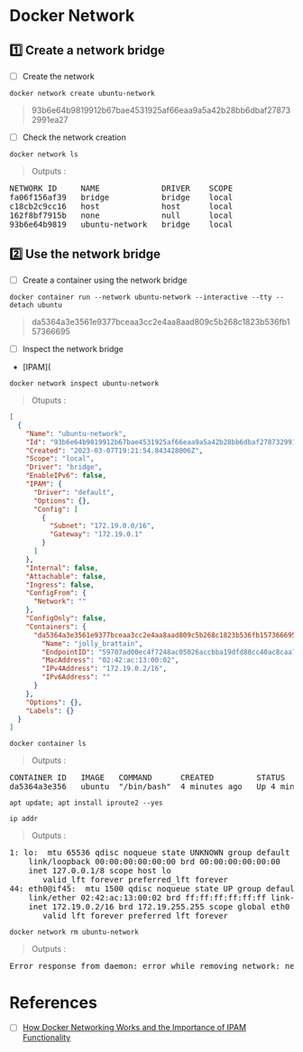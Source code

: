 # Docker Network

## :one: Create a network bridge

- [ ] Create the network

```
docker network create ubuntu-network   
```
> 93b6e64b9819912b67bae4531925af66eaa9a5a42b28bb6dbaf278732991ea27

- [ ] Check the network creation

```
docker network ls
```
> Outputs :
<pre>
NETWORK ID     NAME             DRIVER    SCOPE
fa06f156af39   bridge           bridge    local
c18cb2c9cc16   host             host      local
162f8bf7915b   none             null      local
93b6e64b9819   ubuntu-network   bridge    local
</pre>

## :two: Use the network bridge

- [ ] Create a container using the network bridge

```
docker container run --network ubuntu-network --interactive --tty --detach ubuntu
```
> da5364a3e3561e9377bceaa3cc2e4aa8aad809c5b268c1823b536fb157366695

- [ ] Inspect the network bridge

* [IPAM](

```
docker network inspect ubuntu-network
```
> Otuputs :
```json
[
  {
    "Name": "ubuntu-network",
    "Id": "93b6e64b9819912b67bae4531925af66eaa9a5a42b28bb6dbaf278732991ea27",
    "Created": "2023-03-07T19:21:54.843428006Z",
    "Scope": "local",
    "Driver": "bridge",
    "EnableIPv6": false,
    "IPAM": {
      "Driver": "default",
      "Options": {},
      "Config": [
        {
          "Subnet": "172.19.0.0/16",
          "Gateway": "172.19.0.1"
        }
      ]
    },
    "Internal": false,
    "Attachable": false,
    "Ingress": false,
    "ConfigFrom": {
      "Network": ""
    },
    "ConfigOnly": false,
    "Containers": {
      "da5364a3e3561e9377bceaa3cc2e4aa8aad809c5b268c1823b536fb157366695": {
        "Name": "jolly_brattain",
        "EndpointID": "59707ad00ec4f7248ac05026accbba19dfd88cc40ac8caa7dad4349896d633dc",
        "MacAddress": "02:42:ac:13:00:02",
        "IPv4Address": "172.19.0.2/16",
        "IPv6Address": ""
      }
    },
    "Options": {},
    "Labels": {}
  }
]
```

```
docker container ls
```
> Outputs :
<pre>
CONTAINER ID   IMAGE   COMMAND      CREATED         STATUS         PORTS   NAMES
da5364a3e356   ubuntu  "/bin/bash"  4 minutes ago   Up 4 minutes           jolly_brattain
</pre>

```
apt update; apt install iproute2 --yes
```

```
ip addr
```
> Outputs :
<pre>
1: lo: <LOOPBACK,UP,LOWER_UP> mtu 65536 qdisc noqueue state UNKNOWN group default qlen 1000
    link/loopback 00:00:00:00:00:00 brd 00:00:00:00:00:00
    inet 127.0.0.1/8 scope host lo
       valid_lft forever preferred_lft forever
44: eth0@if45: <BROADCAST,MULTICAST,UP,LOWER_UP> mtu 1500 qdisc noqueue state UP group default 
    link/ether 02:42:ac:13:00:02 brd ff:ff:ff:ff:ff:ff link-netnsid 0
    inet 172.19.0.2/16 brd 172.19.255.255 scope global eth0
       valid_lft forever preferred_lft forever
</pre>

```
docker network rm ubuntu-network   
```
> Outputs :
<pre>
Error response from daemon: error while removing network: network ubuntu-network id 93b6e64b9... has active endpoints
</pre>

# References

- [ ] [How Docker Networking Works and the Importance of IPAM Functionality](https://blogs.infoblox.com/community/how-docker-networking-works-and-the-importance-of-ipam)
